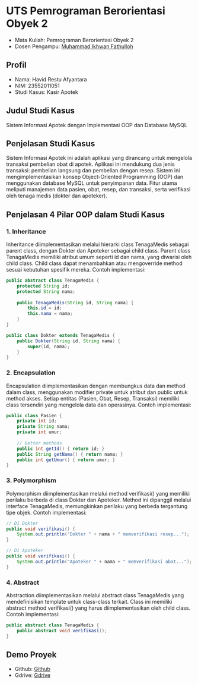 # UTS Pemrograman Berorientasi Obyek 2
<ul>
  <li>Mata Kuliah: Pemrograman Berorientasi Obyek 2</li>
  <li>Dosen Pengampu: <a href="https://github.com/Muhammad-Ikhwan-Fathulloh">Muhammad Ikhwan Fathulloh</a></li>
</ul>

## Profil
<ul>
  <li>Nama: Havid Restu Afyantara</li>
  <li>NIM: 23552011051</li>
  <li>Studi Kasus: Kasir Apotek</li>
</ul>

## Judul Studi Kasus
<p>Sistem Informasi Apotek dengan Implementasi OOP dan Database MySQL</p>

## Penjelasan Studi Kasus
<p>Sistem Informasi Apotek ini adalah aplikasi yang dirancang untuk mengelola transaksi pembelian obat di apotek. Aplikasi ini mendukung dua jenis transaksi: pembelian langsung dan pembelian dengan resep. Sistem ini mengimplementasikan konsep Object-Oriented Programming (OOP) dan menggunakan database MySQL untuk penyimpanan data. Fitur utama meliputi manajemen data pasien, obat, resep, dan transaksi, serta verifikasi oleh tenaga medis (dokter dan apoteker).</p>

## Penjelasan 4 Pilar OOP dalam Studi Kasus

### 1. Inheritance
<p>Inheritance diimplementasikan melalui hierarki class TenagaMedis sebagai parent class, dengan Dokter dan Apoteker sebagai child class. Parent class TenagaMedis memiliki atribut umum seperti id dan nama, yang diwarisi oleh child class. Child class dapat menambahkan atau mengoverride method sesuai kebutuhan spesifik mereka. Contoh implementasi:</p>

```java
public abstract class TenagaMedis {
    protected String id;
    protected String nama;
    
    public TenagaMedis(String id, String nama) {
        this.id = id;
        this.nama = nama;
    }
}

public class Dokter extends TenagaMedis {
    public Dokter(String id, String nama) {
        super(id, nama);
    }
}
```

### 2. Encapsulation
<p>Encapsulation diimplementasikan dengan membungkus data dan method dalam class, menggunakan modifier private untuk atribut dan public untuk method akses. Setiap entitas (Pasien, Obat, Resep, Transaksi) memiliki class tersendiri yang mengelola data dan operasinya. Contoh implementasi:</p>

```java
public class Pasien {
    private int id;
    private String nama;
    private int umur;
    
    // Getter methods
    public int getId() { return id; }
    public String getNama() { return nama; }
    public int getUmur() { return umur; }
}
```

### 3. Polymorphism
<p>Polymorphism diimplementasikan melalui method verifikasi() yang memiliki perilaku berbeda di class Dokter dan Apoteker. Method ini dipanggil melalui interface TenagaMedis, memungkinkan perilaku yang berbeda tergantung tipe objek. Contoh implementasi:</p>

```java
// Di Dokter
public void verifikasi() {
    System.out.println("Dokter " + nama + " memverifikasi resep...");
}

// Di Apoteker
public void verifikasi() {
    System.out.println("Apoteker " + nama + " memverifikasi obat...");
}
```

### 4. Abstract
<p>Abstraction diimplementasikan melalui abstract class TenagaMedis yang mendefinisikan template untuk class-class terkait. Class ini memiliki abstract method verifikasi() yang harus diimplementasikan oleh child class. Contoh implementasi:</p>

```java
public abstract class TenagaMedis {
    public abstract void verifikasi();
}
```

## Demo Proyek
<ul>
  <li>Github: <a href="https://github.com/yourusername/ApotekOOP">Github</a></li>
  <li>Gdrive: <a href="null">Gdrive</a></li>
</ul>
